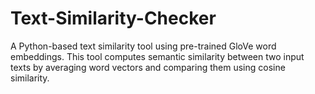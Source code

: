 # Text-Similarity-Checker
A Python-based text similarity tool using pre-trained GloVe word embeddings. This tool computes semantic similarity between two input texts by averaging word vectors and comparing them using cosine similarity.
